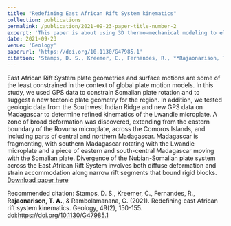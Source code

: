 ```yaml
---
title: "Redefining East African Rift System kinematics"
collection: publications
permalink: /publication/2021-09-23-paper-title-number-2
excerpt: 'This paper is about using 3D thermo-mechanical modeling to elucidate what is the main mechanism that causes East Africa to break-up.'
date: 2021-09-23
venue: 'Geology'
paperurl: 'https://doi.org/10.1130/G47985.1'
citation: 'Stamps, D. S., Kreemer, C., Fernandes, R., **Rajaonarison, T. A.**, & Rambolamanana, G. (2021). Redefining east African rift system kinematics. Geology, 49(2), 150-155. doi:'
---
```

East African Rift System plate geometries and surface motions are some of the least constrained in the context of global plate motion models. In this study, we used GPS data to constrain Somalian plate rotation and to suggest a new tectonic plate geometry for the region. In addition, we tested geologic data from the Southwest Indian Ridge and new GPS data on Madagascar to determine refined kinematics of the Lwandle microplate. A zone of broad deformation was discovered, extending from the eastern boundary of the Rovuma microplate, across the Comoros Islands, and including parts of central and northern Madagascar. Madagascar is fragmenting, with southern Madagascar rotating with the Lwandle microplate and a piece of eastern and south-central Madagascar moving with the Somalian plate. Divergence of the Nubian-Somalian plate system across the East African Rift System involves both diffuse deformation and strain accommodation along narrow rift segments that bound rigid blocks.
[Download paper here](https://doi.org/10.1130/G47985.1)

Recommended citation: Stamps, D. S., Kreemer, C., Fernandes, R., **Rajaonarison, T. A.**, & Rambolamanana, G. (2021). Redefining east African rift system kinematics. Geology, 49(2), 150-155. doi:https://doi.org/10.1130/G47985.1
